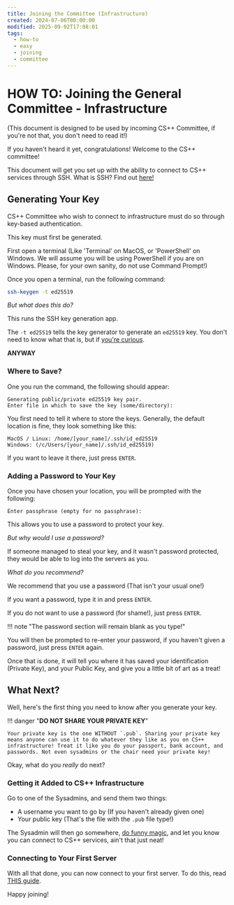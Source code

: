 ```yaml
---
title: Joining the Committee (Infrastructure)
created: 2024-07-06T00:00:00
modified: 2025-09-02T17:08:01
tags:
  - how-to
  - easy
  - joining
  - committee
---
```


# **HOW TO:** Joining the General Committee - Infrastructure

(This document is designed to be used by incoming CS++ Committee, if you're not that, you don't need to read it!)

If you haven't heard it yet, congratulations! Welcome to the CS++ committee!

This document will get you set up with the ability to connect to CS++ services through SSH. What is SSH? Find out [here!](./ssh.md)

## Generating Your Key

CS++ Committee who wish to connect to infrastructure must do so through key-based authentication.

This key must first be generated.

First open a terminal (Like 'Terminal' on MacOS, or 'PowerShell' on Windows. We will assume you will be using PowerShell if you are on Windows. Please, for your own sanity, do not use Command Prompt!)

Once you open a terminal, run the following command:

```bash
ssh-keygen -t ed25519
```

*But what does this do?*

This runs the SSH key generation app.

The `-t ed25519` tells the key generator to generate an `ed25519` key. You don't need to know what that is, but if [you're curious](https://www.brandonchecketts.com/archives/its-2023-you-should-be-using-an-ed25519-ssh-key-and-other-current-best-practices).

**ANYWAY**

### Where to Save?

One you run the command, the following should appear:

```
Generating public/private ed25519 key pair.
Enter file in which to save the key (some/directory):
```

You first need to tell it where to store the keys. Generally, the default location is fine, they look something like this:

```
MacOS / Linux: /home/[your_name]/.ssh/id_ed25519
Windows: (/c/Users/[your_name]/.ssh/id_ed25519)
```

If you want to leave it there, just press `ENTER`.

### Adding a Password to Your Key

Once you have chosen your location, you will be prompted with the following:

```
Enter passphrase (empty for no passphrase):
```

This allows you to use a password to protect your key.

*But why would I use a password?*

If someone managed to steal your key, and it wasn't password protected, they would be able to log into the servers as you.

*What do you recommend?*

We recommend that you  use a password (That isn't your usual one!)

If you want a password, type it in and press `ENTER`.

If you do not want to use a password (for shame!), just press `ENTER`.

!!! note "The password section will remain blank as you type!"

You will then be prompted to re-enter your password, if you haven't given a password, just press `ENTER` again.

Once that is done, it will tell you where it has saved your identification (Private Key), and your Public Key, and give you a little bit of art as a treat!

## What Next?

Well, here's the first thing you need to know after you generate your key.

!!! danger "__DO NOT SHARE YOUR PRIVATE KEY__"

	Your private key is the one WITHOUT `.pub`. Sharing your private key means anyone can use it to do whatever they like as you on CS++ infrastructure! Treat it like you do your passport, bank account, and passwords. Not even sysadmins or the chair need your private key!

Okay, what do you *really* do next?

### Getting it Added to CS++ Infrastructure

Go to one of the Sysadmins, and send them two things:

- A username you want to go by (If you haven't already given one)
- Your public key (That's the file with the `.pub` file type!)

The Sysadmin will then go somewhere, [do funny magic](./add-a-user.md), and let you know you can connect to CS++ services, ain't that just neat!

### Connecting to Your First Server

With all that done, you can now connect to your first server. To do this, read [THIS guide](./ssh.md).

Happy joining!
